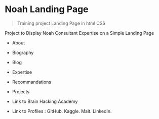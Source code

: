 # Noah Landing Page

> Training project Landing Page in html CSS

Project to Display Noah Consultant Expertise on a Simple Landing Page

- About
- Biography
- Blog
- Expertise

- Recommandations
- Projects

- Link to Brain Hacking Academy
- Link to Profiles : GitHub. Kaggle. Malt. LinkedIn. 
